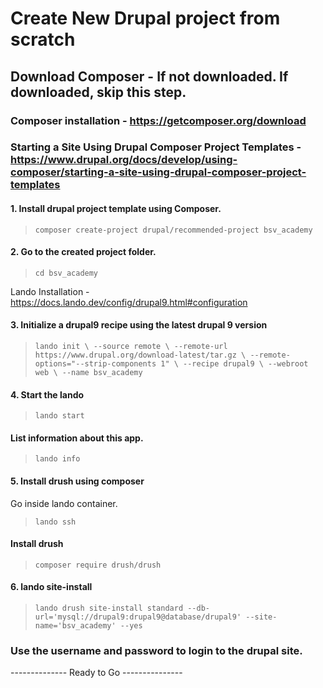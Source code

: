 # Create New Drupal project from scratch

## Download Composer - If not downloaded. If downloaded, skip this step.
  ### Composer installation - https://getcomposer.org/download
  ### Starting a Site Using Drupal Composer Project Templates - https://www.drupal.org/docs/develop/using-composer/starting-a-site-using-drupal-composer-project-templates 

#### 1. Install drupal project template using Composer.
> `composer create-project drupal/recommended-project bsv_academy`

#### 2. Go to the created project folder.
> `cd bsv_academy`

Lando Installation - https://docs.lando.dev/config/drupal9.html#configuration

#### 3. Initialize a drupal9 recipe using the latest drupal 9 version

> `lando init \
  --source remote \
  --remote-url https://www.drupal.org/download-latest/tar.gz \
  --remote-options="--strip-components 1" \
  --recipe drupal9 \
  --webroot web \
  --name bsv_academy`
  
#### 4. Start the lando
> `lando start`

#### List information about this app.
> `lando info`

#### 5. Install drush using composer
Go inside lando container.
> `lando ssh`

#### Install drush
> `composer require drush/drush`

#### 6. lando site-install
> `lando drush site-install standard --db-url='mysql://drupal9:drupal9@database/drupal9' --site-name='bsv_academy' --yes`

### Use the username and password to login to the drupal site.

-------------- Ready to Go ---------------
